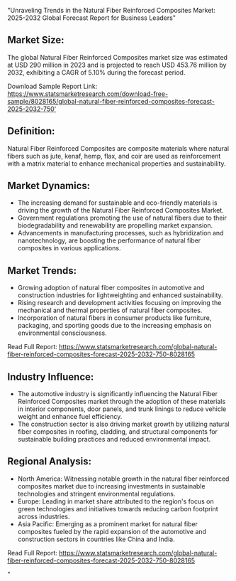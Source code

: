 "Unraveling Trends in the Natural Fiber Reinforced Composites Market: 2025-2032 Global Forecast Report for Business Leaders"

<h2>Market Size:</h2>
<p>The global Natural Fiber Reinforced Composites market size was estimated at USD 290 million in 2023 and is projected to reach USD 453.76 million by 2032, exhibiting a CAGR of 5.10% during the forecast period.</p>
<p>Download Sample Report Link: <a href='https://www.statsmarketresearch.com/download-free-sample/8028165/global-natural-fiber-reinforced-composites-forecast-2025-2032-750'>https://www.statsmarketresearch.com/download-free-sample/8028165/global-natural-fiber-reinforced-composites-forecast-2025-2032-750' </a></p>

<h2>Definition:</h2>
<p>Natural Fiber Reinforced Composites are composite materials where natural fibers such as jute, kenaf, hemp, flax, and coir are used as reinforcement with a matrix material to enhance mechanical properties and sustainability.</p>

<h2>Market Dynamics:</h2>
<ul>
    <li>The increasing demand for sustainable and eco-friendly materials is driving the growth of the Natural Fiber Reinforced Composites Market.</li>
    <li>Government regulations promoting the use of natural fibers due to their biodegradability and renewability are propelling market expansion.</li>
    <li>Advancements in manufacturing processes, such as hybridization and nanotechnology, are boosting the performance of natural fiber composites in various applications.</li>
</ul>

<h2>Market Trends:</h2>
<ul>
    <li>Growing adoption of natural fiber composites in automotive and construction industries for lightweighting and enhanced sustainability.</li>
    <li>Rising research and development activities focusing on improving the mechanical and thermal properties of natural fiber composites.</li>
    <li>Incorporation of natural fibers in consumer products like furniture, packaging, and sporting goods due to the increasing emphasis on environmental consciousness.</li>
</ul>
<p>Read Full Report: <a href='https://www.statsmarketresearch.com/global-natural-fiber-reinforced-composites-forecast-2025-2032-750-8028165'>https://www.statsmarketresearch.com/global-natural-fiber-reinforced-composites-forecast-2025-2032-750-8028165</a></p>

<h2>Industry Influence:</h2>
<ul>
    <li>The automotive industry is significantly influencing the Natural Fiber Reinforced Composites market through the adoption of these materials in interior components, door panels, and trunk linings to reduce vehicle weight and enhance fuel efficiency.</li>
    <li>The construction sector is also driving market growth by utilizing natural fiber composites in roofing, cladding, and structural components for sustainable building practices and reduced environmental impact.</li>
</ul>

<h2>Regional Analysis:</h2>
<ul>
    <li>North America: Witnessing notable growth in the natural fiber reinforced composites market due to increasing investments in sustainable technologies and stringent environmental regulations.</li>
    <li>Europe: Leading in market share attributed to the region's focus on green technologies and initiatives towards reducing carbon footprint across industries.</li>
    <li>Asia Pacific: Emerging as a prominent market for natural fiber composites fueled by the rapid expansion of the automotive and construction sectors in countries like China and India.</li>
</ul>
<p>Read Full Report: <a href='https://www.statsmarketresearch.com/global-natural-fiber-reinforced-composites-forecast-2025-2032-750-8028165'>https://www.statsmarketresearch.com/global-natural-fiber-reinforced-composites-forecast-2025-2032-750-8028165</a></p>"
